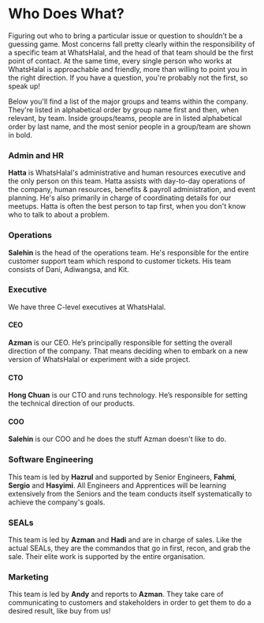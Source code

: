 # Who Does What?

Figuring out who to bring a particular issue or question to shouldn’t be a guessing game. Most concerns fall pretty clearly within the responsibility of a specific team at WhatsHalal, and the head of that team should be the first point of contact. At the same time, every single person who works at WhatsHalal is approachable and friendly, more than willing to point you in the right direction. If you have a question, you're probably not the first, so speak up!

Below you'll find a list of the major groups and teams within the company. They're listed in alphabetical order by group name first and then, when relevant, by team. Inside groups/teams, people are in listed alphabetical order by last name, and the most senior people in a group/team are shown in bold.

### Admin and HR

**Hatta** is WhatsHalal's administrative and human resources executive and the only person on this team. Hatta assists with day-to-day operations of the company, human resources, benefits & payroll administration, and event planning. He's also primarily in charge of coordinating details for our meetups. Hatta is often the best person to tap first, when you don't know who to talk to about a problem.

### Operations

**Salehin** is the head of the operations team. He's responsible for the entire customer support team which respond to customer tickets. His team consists of Dani, Adiwangsa, and Kit.

### Executive

We have three C-level executives at WhatsHalal.

#### CEO

**Azman** is our CEO. He’s principally responsible for setting the overall direction of the company. That means deciding when to embark on a new version of WhatsHalal or experiment with a side project.

#### CTO

**Hong Chuan** is our CTO and runs technology. He’s responsible for setting the technical direction of our products.

#### COO

**Salehin** is our COO and he does the stuff Azman doesn't like to do.

### Software Engineering

This team is led by **Hazrul** and supported by Senior Engineers, **Fahmi**, **Sergio** and **Hasyimi**. All Engineers and Apprentices will be learning extensively from the Seniors and the team conducts itself systematically to achieve the company's goals.

### SEALs

This team is led by **Azman** and **Hadi** and are in charge of sales. Like the actual SEALs, they are the commandos that go in first, recon, and grab the sale. Their elite work is supported by the entire organisation.

### Marketing

This team is led by **Andy** and reports to **Azman**. They take care of communicating to customers and stakeholders in order to get them to do a desired result, like buy from us!
